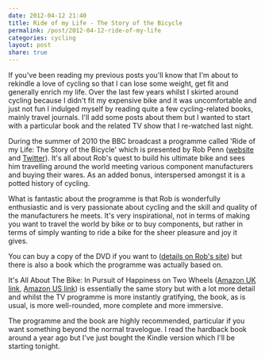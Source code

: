 ```yaml
---
date: 2012-04-12 21:40
title: Ride of my Life - The Story of the Bicycle
permalink: /post/2012-04-12-ride-of-my-life
categories: cycling
layout: post
share: true
---
```


If you've been reading my previous posts you'll know that I'm about to rekindle a love of cycling so that I can lose some weight, get fit and generally enrich my life. Over the last few years whilst I skirted around cycling because I didn't fit my expensive bike and it was uncomfortable and just not fun I indulged myself by reading quite a few cycling-related books, mainly travel journals. I'll add some posts about them but I wanted to start with a particular book and the related TV show that I re-watched last night.

During the summer of 2010 the BBC broadcast a programme called 'Ride of my Life: The Story of the Bicycle' which is presented by Rob Penn ([website](http://www.robpenn.net) and [Twitter](http://www.twitter.com/lateraltruth)). It's all about Rob's quest to build his ultimate bike and sees him travelling around the world meeting various component manufacturers and buying their wares. As an added bonus, interspersed amongst it is a potted history of cycling.

What is fantastic about the programme is that Rob is wonderfully enthusiastic and is very passionate about cycling and the skill and quality of the manufacturers he meets. It's very inspirational, not in terms of making you want to travel the world by bike or to buy components, but rather in terms of simply wanting to ride a bike for the sheer pleasure and joy it gives.

You can buy a copy of the DVD if you want to ([details on Rob's site](http://www.robpenn.net/television.phtml)) but there is also a book which the programme was actually based on.

It's All About The Bike: In Pursuit of Happiness on Two Wheels ([Amazon UK link](http://www.amazon.co.uk/Its-All-About-Bike-Happiness/dp/0141043792/), [Amazon US link](http://www.amazon.com/Its-All-About-Bike-Happiness/dp/0141043792/)) is essentially the same story but with a lot more detail and whilst the TV programme is more instantly gratifying, the book, as is usual, is more well-rounded, more complete and more immersive.

The programme and the book are highly recommended, particular if you want something beyond the normal travelogue. I read the hardback book around a year ago but I've just bought the Kindle version which I'll be starting tonight. 
